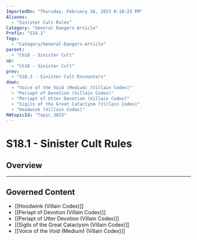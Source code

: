 ```yaml
---
ImportedOn: "Thursday, February 16, 2023 6:10:23 PM"
Aliases:
  - "Sinister Cult Rules"
Category: "General Dangers Article"
Prefix: "S18.1"
Tags:
  - "Category/General-Dangers-Article"
parent:
  - "Ch18 - Sinister Cult"
up:
  - "Ch18 - Sinister Cult"
prev:
  - "S18.3 - Sinister Cult Encounters"
down:
  - "Voice of the Void (Medium) (Villain Codex)"
  - "Periapt of Devotion (Villain Codex)"
  - "Periapt of Utter Devotion (Villain Codex)"
  - "Sigils of the Great Cataclysm (Villain Codex)"
  - "Hoodwink (Villain Codex)"
RWtopicId: "Topic_3833"
---
```

# S18.1 - Sinister Cult Rules
## Overview
---
## Governed Content
- [[Hoodwink (Villain Codex)]]
- [[Periapt of Devotion (Villain Codex)]]
- [[Periapt of Utter Devotion (Villain Codex)]]
- [[Sigils of the Great Cataclysm (Villain Codex)]]
- [[Voice of the Void (Medium) (Villain Codex)]]

